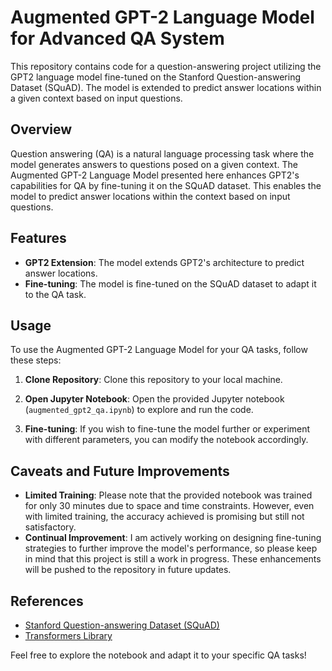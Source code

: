 # Augmented GPT-2 Language Model for Advanced QA System

This repository contains code for a question-answering project utilizing the GPT2 language model fine-tuned on the Stanford Question-answering Dataset (SQuAD). The model is extended to predict answer locations within a given context based on input questions.

## Overview

Question answering (QA) is a natural language processing task where the model generates answers to questions posed on a given context. The Augmented GPT-2 Language Model presented here enhances GPT2's capabilities for QA by fine-tuning it on the SQuAD dataset. This enables the model to predict answer locations within the context based on input questions.

## Features

- **GPT2 Extension**: The model extends GPT2's architecture to predict answer locations.
- **Fine-tuning**: The model is fine-tuned on the SQuAD dataset to adapt it to the QA task.

## Usage

To use the Augmented GPT-2 Language Model for your QA tasks, follow these steps:

1. **Clone Repository**: Clone this repository to your local machine.

2. **Open Jupyter Notebook**: Open the provided Jupyter notebook (`augmented_gpt2_qa.ipynb`) to explore and run the code.

3. **Fine-tuning**: If you wish to fine-tune the model further or experiment with different parameters, you can modify the notebook accordingly.

## Caveats and Future Improvements

- **Limited Training**: Please note that the provided notebook was trained for only 30 minutes due to space and time constraints. However, even with limited training, the accuracy achieved is promising but still not satisfactory.
- **Continual Improvement**: I am actively working on designing fine-tuning strategies to further improve the model's performance, so please keep in mind that this project is still a work in progress. These enhancements will be pushed to the repository in future updates.

## References

- [Stanford Question-answering Dataset (SQuAD)](https://rajpurkar.github.io/SQuAD-explorer/)
- [Transformers Library](https://huggingface.co/transformers/)

Feel free to explore the notebook and adapt it to your specific QA tasks!

